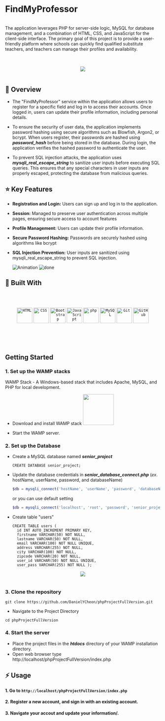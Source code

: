 #   FindMyProfessor
<br>
The application leverages PHP for server-side logic, MySQL for database management, and a combination of HTML, CSS, and JavaScript for the client-side interface.
The primary goal of this project is to provide a user-friendly platform where schools can quickly find qualified substitute teachers, and teachers can manage their profiles and availability.<br><br><br>

<p align="center">
  <img src="https://github.com/user-attachments/assets/d319b988-ed05-40f2-9efa-30cb774bddcb"><br><br>
</p>




## :beginner:  Overview

- The "FindMyProfessor" service within the application allows users to register for a specific field and log in to access their accounts. Once logged in, users can update their profile information, including personal details.

- To ensure the security of user data, the application implements password hashing using secure algorithms such as Blowfish, Argon2, or bcrypt. When users register, their passwords are hashed using **_password_hash_** before being stored in the database. During login, the application verifies the hashed password to authenticate the user.

- To prevent SQL injection attacks, the application uses **_mysqli_real_escape_string_** to sanitize user inputs before executing SQL queries. This ensures that any special characters in user inputs are properly escaped, protecting the database from malicious queries.
  
## :star: Key Features

- **Registration and Login:** Users can sign up and log in to the application.

- **Session:** Managed to preserve user authentication across multiple pages, ensuring secure access to account features

- **Profile Management:** Users can update their profile information.

- **Secure Password Hashing:** Passwords are securely hashed using algorithms like bcrypt

- **SQL Injection Prevention:** User inputs are sanitized using mysqli_real_escape_string to prevent SQL injection.

  ![Animation](https://github.com/user-attachments/assets/df7e6b60-5a6b-41f0-9ff9-9444d89be5bb)
  ![done](https://github.com/user-attachments/assets/b846c449-290f-4854-8b0c-2ffb4b187296)


## :wrench: Built With

<div align="center">
  <br /> <br /> <br />
	 <code><img width="50" src="https://user-images.githubusercontent.com/25181517/192158954-f88b5814-d510-4564-b285-dff7d6400dad.png" alt="HTML" title="HTML"/></code>
	<code><img width="50" src="https://user-images.githubusercontent.com/25181517/183898674-75a4a1b1-f960-4ea9-abcb-637170a00a75.png" alt="CSS" title="CSS"/></code>
	<code><img width="50" src="https://user-images.githubusercontent.com/25181517/183898054-b3d693d4-dafb-4808-a509-bab54cf5de34.png" alt="Bootstrap" title="Bootstrap"/></code>
	<code><img width="50" src="https://user-images.githubusercontent.com/25181517/117447155-6a868a00-af3d-11eb-9cfe-245df15c9f3f.png" alt="JavaScript" title="JavaScript"/></code>
	<code><img width="50" src="https://user-images.githubusercontent.com/25181517/183570228-6a040b9f-3ddf-47a2-a201-743121dac664.png" alt="php" title="php"/></code>
	<code><img width="50" src="https://user-images.githubusercontent.com/25181517/183896128-ec99105a-ec1a-4d85-b08b-1aa1620b2046.png" alt="MySQL" title="MySQL"/></code>
	<code><img width="50" src="https://user-images.githubusercontent.com/25181517/192108372-f71d70ac-7ae6-4c0d-8395-51d8870c2ef0.png" alt="Git" title="Git"/></code>
	<code><img width="50" src="https://user-images.githubusercontent.com/25181517/192108374-8da61ba1-99ec-41d7-80b8-fb2f7c0a4948.png" alt="GitHub" title="GitHub"/></code>

   <br /> <br /> <br />
</div>

## Getting Started

### 1. Set up the WAMP stacks 
WAMP Stack - A Windows-based stack that includes Apache, MySQL, and PHP for local development.
- Download and install WAMP stack  <a href="https://bitnami.com/">
  <img  width="100" src="https://github.com/user-attachments/assets/125e541b-f755-4a2f-b68f-dd8acd32b884">
</a>

- Start the WAMP server.

### 2. Set up the Database
- Create a MySQL database named **_senior_project_**
  ```Mysql
  CREATE DATABASE senior_project;
  ```
- Update the database credentials in **_senior_database_connect.php_** (_ex_. hostName, userName, password, and databaseName)
  
  ```php
  $db = mysqli_connect('hostName', 'userName', 'password', 'databaseName');
  ```
  or you can use default setting
  
  ```php
  $db = mysqli_connect('localhost', 'root', 'password', 'senior_project');
  ```
- Create table "users"
  ```Mysql
  CREATE TABLE users (
    id INT AUTO_INCREMENT PRIMARY KEY,
    firstname VARCHAR(50) NOT NULL,
    lastname VARCHAR(50) NOT NULL,
    email VARCHAR(100) NOT NULL UNIQUE,
    address VARCHAR(255) NOT NULL,
    city VARCHAR(100) NOT NULL,
    zipcode VARCHAR(20) NOT NULL,
    user_id VARCHAR(50) NOT NULL UNIQUE,
    user_pass VARCHAR(255) NOT NULL );
  ```

<p align="center">
  <img src="https://github.com/user-attachments/assets/3c61aef0-810a-4dca-9390-236c43230e42"><br><br>
</p>

### 3. Clone the repository
```git
git clone https://github.com/DanielYCheon/phpProjectFullVersion.git
```
- Navigate to the Project Directory
```git
cd phpProjectFullVersion
```


### 4. Start the server

- Place the project files in the **_htdocs_** directory of your WAMP installation directory.
- Open web browser type http://localhost/phpProjectFullVersion/index.php


## :zap: Usage
#### 1. Go to ```http://localhost/phpProjectFullVersion/index.php```
#### 2. Register a new account, and sign in with an existing account.
#### 3. Navigate your accout and update your information/.



